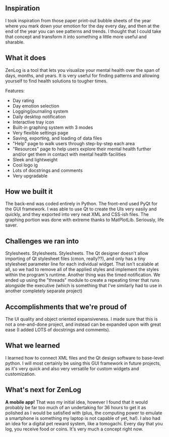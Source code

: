 ## Inspiration
I took inspiration from those paper print-out bubble sheets of the year where you mark down your emotion for the day every day, and then at the end of the year you can see patterns and trends. I thought that I could take that concept and transform it into something a little more useful and sharable.

## What it does
ZenLog is a tool that lets you visualize your mental health over the span of days, months, and years. It is very useful for finding patterns and allowing yourself to find health solutions to tougher times.

Features:
- Day rating
- Day emotion selection
- Logging/journaling system
- Daily desktop notification
- Interactive tray icon
- Built-in graphing system with 3 modes
- Very flexible settings page
- Saving, exporting, and loading of data files
- "Help" page to walk users through step-by-step each area
- "Resources" page to help users explore their mental health further and/or get them in contact with mental health facilities
- Sleek and lightweight
- Cool logo ig
- Lots of docstrings and comments
- Very upgradable

## How we built it
The back-end was coded entirely in Python. The front-end used PyQt for the GUI framework. I was able to use Qt to create the UIs very easily and quickly, and they exported into very neat XML and CSS-ish files. The graphing portion was done with extreme thanks to MatPlotLib. Seriously, life saver.

## Challenges we ran into
Stylesheets. Stylesheets. Stylesheets. The Qt designer doesn't allow importing of Qt stylesheet files (cmon, really??), and only has a tiny stylesheet parameter line for each individual widget. That isn't scalable at all, so we had to remove all of the applied styles and implement the styles within the program's runtime.
Another thing was the timed notification. We ended up using the "threads" module to create a repeating timer that runs alongside the executive (which is something that I've similarly had to use in another completely separate project)

## Accomplishments that we're proud of
The UI quality and object oriented expansiveness. I made sure that this is not a one-and-done project, and instead can be expanded upon with great ease (I added LOTS of docstrings and comments). 

## What we learned
I learned how to connect XML files and the Qt design software to base-level python. I will most certainly be using this GUI framework in future projects, as it's very quick and also very versatile for custom widgets and customization.

## What's next for ZenLog
**A mobile app!** That was my initial idea, however I found that it would probably be far too much of an undertaking for 36 hours to get it as polished as I would be satisfied with (plus, the computing power to emulate a smartphone is something my laptop is not capable of yet, ha!). I also had an idea for a digital pet reward system, like a tomogachi. Every day that you log, you receive food or coins. It's very much a concept right now.